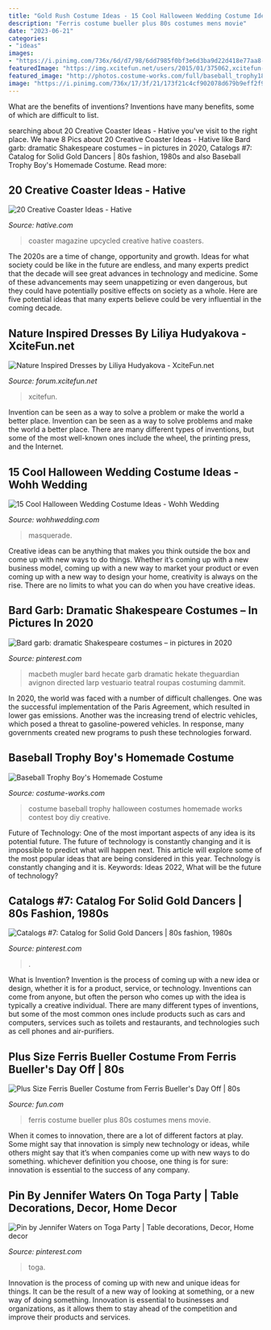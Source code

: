 ```yaml
---
title: "Gold Rush Costume Ideas - 15 Cool Halloween Wedding Costume Ideas"
description: "Ferris costume bueller plus 80s costumes mens movie"
date: "2023-06-21"
categories:
- "ideas"
images:
- "https://i.pinimg.com/736x/6d/d7/98/6dd7985f0bf3e6d3ba9d22d418e77aa8--bad-fashion-the-s.jpg"
featuredImage: "https://img.xcitefun.net/users/2015/01/375062,xcitefun-nature-dress-10.jpg"
featured_image: "http://photos.costume-works.com/full/baseball_trophy18.jpg"
image: "https://i.pinimg.com/736x/17/3f/21/173f21c4cf902078d679b9eff2f96596.jpg"
---
```



What are the benefits of inventions?
Inventions have many benefits, some of which are difficult to list.

	

		
searching about 20 Creative Coaster Ideas - Hative you've visit to the right place. We have 8 Pics about 20 Creative Coaster Ideas - Hative like Bard garb: dramatic Shakespeare costumes – in pictures in 2020, Catalogs #7: Catalog for Solid Gold Dancers | 80s fashion, 1980s and also Baseball Trophy Boy&#039;s Homemade Costume. Read more:
		
    
## 20 Creative Coaster Ideas - Hative

<img loading=lazy src="https://hative.com/wp-content/uploads/2014/11/coaster-ideas/18-upcycled-magazine-coasters.jpg" onerror="this.onerror=null;this.src='https://tse4.mm.bing.net/th?id=OIP.QE-lj4gKTWjxmU_skCcnZwHaKw&amp;pid=15.1';" alt="20 Creative Coaster Ideas - Hative">

_Source: hative.com_

>coaster magazine upcycled creative hative coasters. 

	

The 2020s are a time of change, opportunity and growth. Ideas for what society could be like in the future are endless, and many experts predict that the decade will see great advances in technology and medicine. Some of these advancements may seem unappetizing or even dangerous, but they could have potentially positive effects on society as a whole. Here are five potential ideas that many experts believe could be very influential in the coming decade.

    
## Nature Inspired Dresses By Liliya Hudyakova - XciteFun.net

<img loading=lazy src="https://img.xcitefun.net/users/2015/01/375062,xcitefun-nature-dress-10.jpg" onerror="this.onerror=null;this.src='https://tse2.mm.bing.net/th?id=OIP.EeLiWYtZoVSSd38Uc7SjGwHaFj&amp;pid=15.1';" alt="Nature Inspired Dresses by Liliya Hudyakova - XciteFun.net">

_Source: forum.xcitefun.net_

>xcitefun. 

	

Invention can be seen as a way to solve a problem or make the world a better place.
Invention can be seen as a way to solve problems and make the world a better place. There are many different types of inventions, but some of the most well-known ones include the wheel, the printing press, and the Internet.

    
## 15 Cool Halloween Wedding Costume Ideas - Wohh Wedding

<img loading=lazy src="http://wohhwedding.com/wp-content/uploads/2016/06/Halloween-Wedding-Costume-Ideas.jpg" onerror="this.onerror=null;this.src='https://tse3.mm.bing.net/th?id=OIP.KRUE1XH9YTwouVyQFeh67gHaLH&amp;pid=15.1';" alt="15 Cool Halloween Wedding Costume Ideas - Wohh Wedding">

_Source: wohhwedding.com_

>masquerade. 

	

Creative ideas can be anything that makes you think outside the box and come up with new ways to do things. Whether it’s coming up with a new business model, coming up with a new way to market your product or even coming up with a new way to design your home, creativity is always on the rise. There are no limits to what you can do when you have creative ideas.

    
## Bard Garb: Dramatic Shakespeare Costumes – In Pictures In 2020

<img loading=lazy src="https://i.pinimg.com/736x/aa/1b/13/aa1b13de77781eea706412f97dde542f.jpg" onerror="this.onerror=null;this.src='https://tse1.mm.bing.net/th?id=OIP.h4SL-pak5DwckRmQx2aLcwHaLH&amp;pid=15.1';" alt="Bard garb: dramatic Shakespeare costumes – in pictures in 2020">

_Source: pinterest.com_

>macbeth mugler bard hecate garb dramatic hekate theguardian avignon directed larp vestuario teatral roupas costuming dammit. 

	

In 2020, the world was faced with a number of difficult challenges. One was the successful implementation of the Paris Agreement, which resulted in lower gas emissions. Another was the increasing trend of electric vehicles, which posed a threat to gasoline-powered vehicles. In response, many governments created new programs to push these technologies forward. 

    
## Baseball Trophy Boy&#039;s Homemade Costume

<img loading=lazy src="http://photos.costume-works.com/full/baseball_trophy18.jpg" onerror="this.onerror=null;this.src='https://tse3.mm.bing.net/th?id=OIP.juo86pn9Pk7pF10S_elkQwHaMX&amp;pid=15.1';" alt="Baseball Trophy Boy&#039;s Homemade Costume">

_Source: costume-works.com_

>costume baseball trophy halloween costumes homemade works contest boy diy creative. 

	

Future of Technology: One of the most important aspects of any idea is its potential future. The future of technology is constantly changing and it is impossible to predict what will happen next. This article will explore some of the most popular ideas that are being considered in this year.
Technology is constantly changing and it is. Keywords: Ideas 2022, What will be the future of technology?

    
## Catalogs #7: Catalog For Solid Gold Dancers | 80s Fashion, 1980s

<img loading=lazy src="https://i.pinimg.com/736x/6d/d7/98/6dd7985f0bf3e6d3ba9d22d418e77aa8--bad-fashion-the-s.jpg" onerror="this.onerror=null;this.src='https://tse3.mm.bing.net/th?id=OIP.zGXMigj1YfkodF54vZ9ZPQAAAA&amp;pid=15.1';" alt="Catalogs #7: Catalog for Solid Gold Dancers | 80s fashion, 1980s">

_Source: pinterest.com_

>. 

	

What is Invention?
Invention is the process of coming up with a new idea or design, whether it is for a product, service, or technology. Inventions can come from anyone, but often the person who comes up with the idea is typically a creative individual. There are many different types of inventions, but some of the most common ones include products such as cars and computers, services such as toilets and restaurants, and technologies such as cell phones and air-purifiers.

    
## Plus Size Ferris Bueller Costume From Ferris Bueller&#039;s Day Off | 80s

<img loading=lazy src="https://images.fun.com/products/33344/1-1/mens-plus-size-ferris-bueller-costume.jpg" onerror="this.onerror=null;this.src='https://tse4.mm.bing.net/th?id=OIP.K58csJ-mNrZ-ZfjBW4nSawHaKl&amp;pid=15.1';" alt="Plus Size Ferris Bueller Costume from Ferris Bueller&#039;s Day Off | 80s">

_Source: fun.com_

>ferris costume bueller plus 80s costumes mens movie. 

	

When it comes to innovation, there are a lot of different factors at play. Some might say that innovation is simply new technology or ideas, while others might say that it’s when companies come up with new ways to do something. whichever definition you choose, one thing is for sure: innovation is essential to the success of any company.

    
## Pin By Jennifer Waters On Toga Party | Table Decorations, Decor, Home Decor

<img loading=lazy src="https://i.pinimg.com/736x/17/3f/21/173f21c4cf902078d679b9eff2f96596.jpg" onerror="this.onerror=null;this.src='https://tse4.mm.bing.net/th?id=OIP.-K-jt8lF69pF-7Nt9_2LCgHaJ3&amp;pid=15.1';" alt="Pin by Jennifer Waters on Toga Party | Table decorations, Decor, Home decor">

_Source: pinterest.com_

>toga. 

	

Innovation is the process of coming up with new and unique ideas for things. It can be the result of a new way of looking at something, or a new way of doing something. Innovation is essential to businesses and organizations, as it allows them to stay ahead of the competition and improve their products and services.

